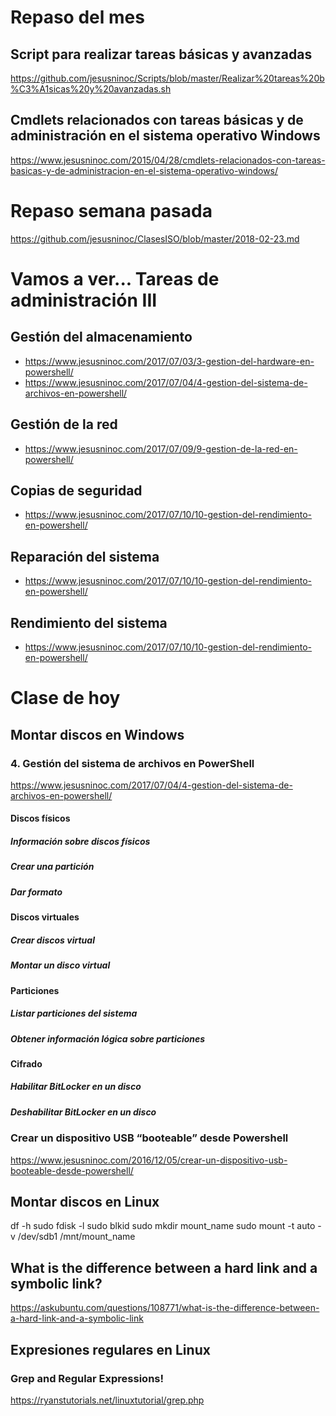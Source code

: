 # Repaso del mes
## Script para realizar tareas básicas y avanzadas
https://github.com/jesusninoc/Scripts/blob/master/Realizar%20tareas%20b%C3%A1sicas%20y%20avanzadas.sh
## Cmdlets relacionados con tareas básicas y de administración en el sistema operativo Windows
https://www.jesusninoc.com/2015/04/28/cmdlets-relacionados-con-tareas-basicas-y-de-administracion-en-el-sistema-operativo-windows/

# Repaso semana pasada
https://github.com/jesusninoc/ClasesISO/blob/master/2018-02-23.md

# Vamos a ver... Tareas de administración III
## Gestión del almacenamiento
* https://www.jesusninoc.com/2017/07/03/3-gestion-del-hardware-en-powershell/
* https://www.jesusninoc.com/2017/07/04/4-gestion-del-sistema-de-archivos-en-powershell/
## Gestión de la red
* https://www.jesusninoc.com/2017/07/09/9-gestion-de-la-red-en-powershell/
## Copias de seguridad
* https://www.jesusninoc.com/2017/07/10/10-gestion-del-rendimiento-en-powershell/
## Reparación del sistema
* https://www.jesusninoc.com/2017/07/10/10-gestion-del-rendimiento-en-powershell/
## Rendimiento del sistema
* https://www.jesusninoc.com/2017/07/10/10-gestion-del-rendimiento-en-powershell/

# Clase de hoy

## Montar discos en Windows
### 4. Gestión del sistema de archivos en PowerShell
https://www.jesusninoc.com/2017/07/04/4-gestion-del-sistema-de-archivos-en-powershell/
#### Discos físicos
##### Información sobre discos físicos
##### Crear una partición
##### Dar formato
#### Discos virtuales
##### Crear discos virtual
##### Montar un disco virtual
#### Particiones
##### Listar particiones del sistema
##### Obtener información lógica sobre particiones
#### Cifrado
##### Habilitar BitLocker en un disco
##### Deshabilitar BitLocker en un disco
### Crear un dispositivo USB “booteable” desde Powershell
https://www.jesusninoc.com/2016/12/05/crear-un-dispositivo-usb-booteable-desde-powershell/

## Montar discos en Linux
df -h
sudo fdisk -l
sudo blkid
sudo mkdir mount_name
sudo mount -t auto -v /dev/sdb1 /mnt/mount_name

## What is the difference between a hard link and a symbolic link?
https://askubuntu.com/questions/108771/what-is-the-difference-between-a-hard-link-and-a-symbolic-link

## Expresiones regulares en Linux
### Grep and Regular Expressions!
https://ryanstutorials.net/linuxtutorial/grep.php

